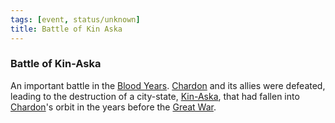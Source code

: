 ```yaml
---
tags: [event, status/unknown]
title: Battle of Kin Aska
---
```



### Battle of Kin-Aska

An important battle in the [Blood Years](<./blood-years.md>). [Chardon](<../../gazetteer/west-coast/chardonian-empire/chardon/chardon.md>) and its allies were defeated, leading to the destruction of a city-state, [Kin-Aska](<../../gazetteer/west-coast/chardonian-empire/chasa-river-valley/kin-aska.md>), that had fallen into [Chardon](<../../gazetteer/west-coast/chardonian-empire/chardon/chardon.md>)'s orbit in the years before the [Great War](<./great-war.md>). 

